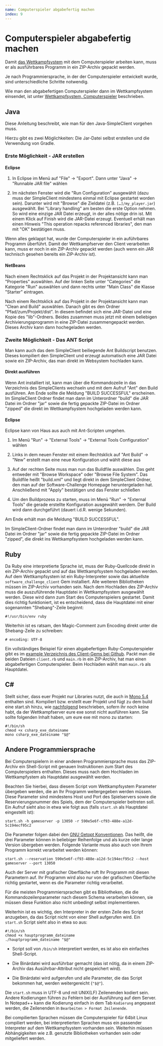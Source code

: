 ```yaml
---
name: Computerspieler abgabefertig machen
index: 9
---
```


# Computerspieler abgabefertig machen

Damit [das Wettkampfsystem](software/das-wettkampfsystem) mit dem
Computerspieler arbeiten kann, muss er als ausführbares Programm in ein
ZIP-Archiv gepackt werden.

Je nach Programmiersprache, in der der Computerspieler entwickelt wurde,
sind unterschiedliche Schritte notwendig.

Wie man den abgabefertigen Computerspieler dann im Wettkampfsystem
einsendet, ist unter [Wettkampfsystem, Computerspieler](software/das-wettkampfsystem#computerspieler) beschrieben.

## Java

Diese Anleitung beschreibt, wie man für den Java-SimpleClient vorgehen
muss.

Hierzu gibt es zwei Möglichkeiten: Die Jar-Datei selbst erstellen und
die Verwendung von Gradle.

### Erste Möglichkeit - JAR erstellen

#### Eclipse

1.  In Eclipse im Menü auf "File" → "Export". Dann unter "Java" →
    "Runnable JAR file" wählen

2.  Im nächsten Fenster wird die "Run Configuration" ausgewählt (dazu
    muss der SimpleClient mindestens einmal mit Eclipse gestartet worden
    sein). Darunter wird mit "Browse" die Zieldatei (z.B.
    `[…​]/my_player.jar`) ausgewählt. Bei "Library handling" am besten
    die erste Option nehmen. So wird eine einzige JAR Datei erzeugt, in
    der alles nötige drin ist. Mit einem Klick auf Finish wird die
    JAR-Datei erzeugt. Eventuell erhält man einen Hinweis "This
    operation repacks referenced libraries", den man mit "OK" bestätigen
    muss.

Wenn alles geklappt hat, wurde der Computerspieler in ein auführbares
Programm überführt. Damit der Wettkampfserver den Client verarbeiten
kann, muss er noch in ein ZIP-Archiv gepackt werden (auch wenn ein JAR
technisch gesehen bereits ein ZIP-Archiv ist).

#### NetBeans

Nach einem Rechtsklick auf das Projekt in der Projektansicht kann man
"Properties" auswählen. Auf der linken Seite unter "Categories" die
Kategorie "Run" auswählen und dann rechts unter "Main Class" die Klasse
"Starter" eintragen.

Nach einem Rechtsklick auf das Projekt in der Projektansicht kann man
"Clean and Build" auswählen. Danach gibt es den Ordner
"Pfad/zum/Projekt/dist". In diesem befindet sich eine JAR-Datei und eine
Kopie des "lib"-Ordners. Beides zusammen muss jetzt mit einem beliebigen
Archivierungsprogramm in eine ZIP-Datei zusammengepackt werden. Dieses
Archiv kann dann hochegeladen werden.

### Zweite Möglichkeit - Das ANT Script

Man kann auch das dem SimpleClient beiliegende Ant Buildscript benutzen.
Dieses kompiliert den SimpleClient und erzeugt automatisch eine JAR
Datei sowie ein ZIP-Archiv, das man direkt im Websystem hochladen kann.

#### Direkt ausführen

Wenn Ant installiert ist, kann man über die Kommandozeile in das
Verzeichnis des SimpleClients wechseln und mit dem Aufruf "Ant" den
Build ausführen. Am Ende sollte die Meldung "BUILD SUCCESSFUL"
erscheinen. Im SimpleClient Ordner findet man dann im Unterordner
"build" die JAR Datei im Ordner "jar" sowie die fertig gepackte
ZIP-Datei im Ordner "zipped" die direkt im Wettkampfsystem hochgeladen
werden kann.

#### Eclipse

Eclipse kann von Haus aus auch mit Ant-Scripten umgehen.

1.  Im Menü "Run" → "External Tools" → "External Tools Configuration"
    wählen

2.  Links in dem neuen Fenster mit einem Rechtsklick auf "Ant Build" →
    "New" erstellt man eine neue Konfiguration und wählt diese aus

3.  Auf der rechten Seite muss man nun das Buildfile auswählen. Das geht
    entweder mit "Browse Workspace" oder "Browse File System". Das
    Buildfile heißt "build.xml" und liegt direkt in dem SimpleClient
    Ordner, den man auf der Software-Challenge Homepage heruntergeladen
    hat. Anschließend mit "Apply" bestätigen und das Fenster schließen

4.  Um den Buildprozess zu starten, muss im Menü "Run" → "External
    Tools" die gerade erstellte Konfiguration ausgewählt werdem. Der
    Build wird dann durchgeführt (dauert i.d.R. wenige Sekunden).

Am Ende erhält man die Meldung "BUILD SUCCESSFUL".

Im SimpleClient-Ordner findet man dann im Unterordner "build" die JAR
Datei im Ordner "jar" sowie die fertig gepackte ZIP-Datei im Ordner
"zipped", die direkt ins Wettkampfsystem hochgeladen werden kann.

## Ruby

Da Ruby eine interpretierte Sprache ist, muss der Ruby-Quellcode direkt
in ein ZIP-Archiv gepackt und auf das Wettkampfsystem hochgeladen
werden. Auf dem Wettkampfsystem ist ein Ruby-Interpreter sowie das
aktuellste `software_challenge_client` Gem installiert. Alle weiteren
Bibliotheken müssen im ZIP-Archiv vorhanden sein. Nach dem Hochladen des
ZIP-Archiv muss die auszuführende Hauptdatei in Wettkampfsystem
ausgewählt werden. Diese wird dann zum Start des Computerspielers
gestartet. Damit dies richtig funktioniert, ist es entscheidend, dass
die Hauptdatei mit einer sogenannten "Shebang"-Zeile beginnt:

    #!/usr/bin/env ruby

Weiterhin ist es ratsam, den Magic-Comment zum Encoding direkt unter die
Shebang-Zeile zu schreiben:

    # encoding: UTF-8

Ein vollständiges Beispiel für einen abgabefertigen Ruby-Computerspieler
gibt es im [example Verzeichnis des Client-Gems bei
Github](https://github.com/software-challenge/client-ruby/tree/main/example).
Packt man die beiden Dateien `client.rb` und `main.rb` in ein
ZIP-Archiv, hat man einen abgabefertigen Computerspieler. Beim Hochladen
wählt man `main.rb` als Hauptdatei.

## C#

Stellt sicher, dass euer Projekt nur Libraries nutzt, die auch in [Mono
5.4](#ausfuehrungsumgebungen) enthalten sind. Kompiliert bzw. erstellt
euer Projekt und fügt zu dem build eine start.sh hinzu, wie
[nachfolgend](#andere-sprache) beschrieben, sofern ihr noch keine habt,
da der Wettkampfserver eure exe sonst nicht ausführen kann. Sie sollte
folgenden Inhalt haben, um eure exe mit mono zu starten:

    #!/bin/sh
    chmod +x csharp_exe_dateiname
    mono csharp_exe_dateiname "$@"

## Andere Programmiersprache

Bei Computerspielern in einer anderen Programmiersprache muss das
ZIP-Archiv ein Shell-Script mit genauen Instruktionen zum Start des
Computerspielers enthalten. Dieses muss nach dem Hochladen im
Wettkampfystem als Hauptdatei ausgewählt werden.

Beachten Sie hierbei, dass diesem Script vom Wettkampfsystem Parameter
übergeben werden, die an Ihr Programm weitergegeben werden müssen. Diese
Parameter sind mindestens Host und Port des Spielservers sowie die
Reservierungsnummer des Spiels, dem der Computerspieler beitreten soll.
Ein Aufruf sieht also in etwa wie folgt aus (falls `start.sh` als
Hauptdatei eingestellt ist):

    start.sh -h gameserver -p 13050 -r 590e5e6f-cf93-488e-a12d-5c194ecf95c2

Die Parameter folgen dabei den [GNU Getopt
Konventionen](https://www.gnu.org/software/libc/manual/html_node/Argument-Syntax.html#Argument-Syntax).
Das heißt, die drei Parameter können in beliebiger Reihenfolge und als
kurze oder lange Version übergeben werden. Folgende Variante muss also
auch von Ihrem Programm korrekt verarbeitet werden können:

    start.sh --reservation 590e5e6f-cf93-488e-a12d-5c194ecf95c2 --host gameserver --port 13050

Auch der Server mit grafischer Oberfläche ruft Ihr Programm mit diesen
Parametern auf. Ihr Programm wird also nur von der grafischen Oberfläche
richtig gestartet, wenn es die Parameter richtig verarbeitet.

Für die meisten Programmiersprachen gibt es Bibliotheken, die die
Kommandozeilenparameter nach diesem Schema verarbeiten können, sie
müssen diese Funktion also nicht unbedingt selbst implementieren.

Weiterhin ist es wichtig, den Interpreter in der ersten Zeile des Script
anzugeben, da das Script nicht von einer Shell aufgerufen wird. Ein
`start.sh` Script sieht also in etwa so aus:

    #!/bin/sh
    chmod +x hauptprogramm_dateiname
    ./hauptprogramm_dateiname "$@"

-   Script soll von `/bin/sh` interpretiert werden, es ist also ein
    einfaches Shell-Script.

-   Die Binärdatei wird ausführbar gemacht (das ist nötig, da in einem
    ZIP-Archiv das Ausührbar-Attribut nicht gespeichert wird).

-   Die Binärdatei wird aufgerufen und alle Parameter, die das Script
    bekommen hat, werden weitergereicht (`"$@"`).

Die `start.sh` muss in UTF-8 und mit UNIX(LF) Zeilenenden kodiert sein.
Andere Kodierungen führen zu Fehlern bei der Ausführung auf dem Server.
In Notepad++ kann die Kodierung einfach in dem Tab `Kodierung` angepasst
werden, die Zeilenenden in `Bearbeiten > Format Zeilenende`.

Bei compilierten Sprachen müssen die Computerspieler für 64bit Linux
compiliert werden, bei interpretierten Sprachen muss ein passender
Interpreter auf dem Wettkampfsystem vorhanden sein. Weiterhin müssen
Abhängigkeiten wie z.B. genutzte Bibliotheken vorhanden sein oder
mitgeliefert werden.
